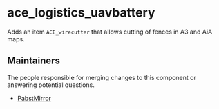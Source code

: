 ace_logistics_uavbattery
===========

Adds an item `ACE_wirecutter` that allows cutting of fences in A3 and AiA maps.


## Maintainers

The people responsible for merging changes to this component or answering potential questions.

- [PabstMirror](https://github.com/PabstMirror)
